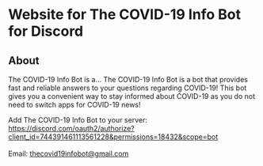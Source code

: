 # Website for The COVID-19 Info Bot for Discord

## About
The COVID-19 Info Bot is a...
The COVID-19 Info Bot is a bot that provides fast and reliable answers to your questions regarding COVID-19! This bot gives you a convenient way to stay informed about COVID-19 as you do not need to switch apps for COVID-19 news!

Add The COVID-19 Info Bot to your server: https://discord.com/oauth2/authorize?client_id=744391461113561228&permissions=18432&scope=bot
</br></br>Email: [thecovid19infobot@gmail.com](mailto:thecovid19infobot@gmail.com)
